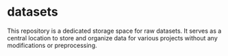# datasets
This repository is a dedicated storage space for raw datasets. It serves as a central location to store and organize data for various projects without any modifications or preprocessing.
